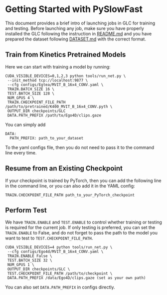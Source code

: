 # Getting Started with PySlowFast

This document provides a brief intro of launching jobs in GLC for training and testing. Before launching any job, make sure you have properly installed the GLC following the instruction in [README.md](README.md) and you have prepared the dataset following [DATASET.md](slowfast/datasets/DATASET.md) with the correct format.

## Train from Kinetics Pretrained Models

Here we can start with training a model by running:

```
CUDA_VISIBLE_DEVICES=0,1,2,3 python tools/run_net.py \
 --init_method tcp://localhost:9877 \
 --cfg configs/Egtea/MVIT_B_16x4_CONV.yaml \
 TRAIN.BATCH_SIZE 16 \
 TEST.BATCH_SIZE 128 \
 NUM_GPUS 4 \
 TRAIN.CHECKPOINT_FILE_PATH /path/to/pretrained/K400_MVIT_B_16x4_CONV.pyth \
 OUTPUT_DIR checkpoints/GLC
 DATA.PATH_PREFIX /path/to/Ego4D/clips.gaze
```

[//]: # (You may need to pass location of your dataset in the command line by adding `DATA.PATH_TO_DATA_DIR path_to_your_dataset`, or )

You can simply add

```
DATA:
  PATH_PREFIX: path_to_your_dataset
```
To the yaml configs file, then you do not need to pass it to the command line every time.


## Resume from an Existing Checkpoint

If your checkpoint is trained by PyTorch, then you can add the following line in the command line, or you can also add it in the YAML config:

```
TRAIN.CHECKPOINT_FILE_PATH path_to_your_PyTorch_checkpoint
```

## Perform Test
We have `TRAIN.ENABLE` and `TEST.ENABLE` to control whether training or testing is required for the current job. If only testing is preferred, you can set the `TRAIN.ENABLE` to False, and do not forget to pass the path to the model you want to test to `TEST.CHECKPOINT_FILE_PATH`.

```
CUDA_VISIBLE_DEVICES=4 python tools/run_net.py \
 --cfg configs/Ego4d/MVIT_B_16x4_CONV.yaml \
 TRAIN.ENABLE False \
 TEST.BATCH_SIZE 32 \
 NUM_GPUS 1 \
 OUTPUT_DIR checkpoints/GLC \
 TEST.CHECKPOINT_FILE_PATH /path/to/checkpoint \
 DATA.PATH_PREFIX /data/Ego4D/clips.gaze (set as your own path)
```

You can also set `DATA.PATH_PREFIX` in configs directly.
